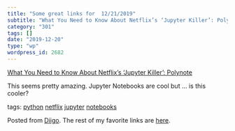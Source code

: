 ```yaml
---
title: "Some great links for  12/21/2019"
subtitle: "What You Need to Know About Netflix’s ‘Jupyter Killer’: Polynote"
category: "301"
tags: []
date: "2019-12-20"
type: "wp"
wordpress_id: 2682
---
```

[What You Need to Know About Netflix’s ‘Jupyter Killer’: Polynote ](https://towardsdatascience.com/what-you-need-to-know-about-netflixs-jupyter-killer-polynote-dbe7106145f5) 

This seems pretty amazing. Jupyter Notebooks are cool but … is this cooler?

 tags: [python](https://www.diigo.com/user/pitosalas/python) [netflix](https://www.diigo.com/user/pitosalas/netflix) [jupyter](https://www.diigo.com/user/pitosalas/jupyter) [notebooks](https://www.diigo.com/user/pitosalas/notebooks)

Posted from [Diigo](https://www.diigo.com). The rest of my favorite links are [here](https://www.diigo.com/user/pitosalas).